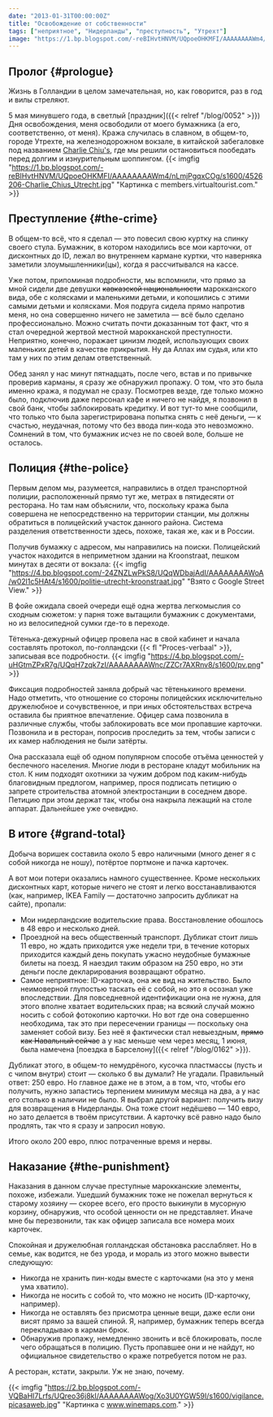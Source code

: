 ```yaml
---
date: "2013-01-31T00:00:00Z"
title: "Освобождение от собственности"
tags: ["неприятное", "Нидерланды", "преступность", "Утрехт"]
image: "https://1.bp.blogspot.com/-reBIHvtHNVM/UQpoeOHKMFI/AAAAAAAAWm4/nLmjPgqxCOg/s1600/4526206-Charlie_Chius_Utrecht.jpg"
---
```


## Пролог {#prologue}

Жизнь в Голландии в целом замечательная, но, как говорится, раз в год и вилы стреляют.

5 мая минувшего года, в светлый [праздник]({{< relref "/blog/0052" >}}) Дня освобождения, меня освободили от моего бумажника (а его, соответственно, от меня). Кража случилась в славном, в общем-то, городе Утрехте, на железнодорожном вокзале, в китайской забегаловке под названием [Charlie Chiu's](http://www.charliechiu.nl/), где мы решили остановиться пообедать перед долгим и изнурительным шоппингом.
{{< imgfig "https://1.bp.blogspot.com/-reBIHvtHNVM/UQpoeOHKMFI/AAAAAAAAWm4/nLmjPgqxCOg/s1600/4526206-Charlie_Chius_Utrecht.jpg" "Картинка с members.virtualtourist.com." >}}

<!--more-->

## Преступление {#the-crime}

В общем-то всё, что я сделал — это повесил свою куртку на спинку своего стула. Бумажник, в котором находились все мои карточки, от дисконтных до ID, лежал во внутреннем кармане куртки, что наверняка заметили злоумышленники(цы), когда я рассчитывался на кассе.

Уже потом, припоминая подробности, мы вспомнили, что прямо за мной сидели две девушки ~~кавказской национальности~~ марокканского вида, обе с колясками и маленькими детьми, и копошились с этими самыми детьми и колясками. Моя подруга сидела прямо напротив меня, но она совершенно ничего не заметила — всё было сделано профессионально. Можно считать почти доказанным тот факт, что я стал очередной жертвой местной марокканской преступности. Неприятно, конечно, поражает цинизм людей, использующих своих маленьких детей в качестве прикрытия. Ну да Аллах им судья, или кто там у них по этим делам ответственный.

Обед занял у нас минут пятнадцать, после чего, встав и по привычке проверив карманы, я сразу же обнаружил пропажу. О том, что это была именно кража, я подумал не сразу. Посмотрев везде, где только можно было, подключив даже персонал кафе и ничего не найдя, я позвонил в свой банк, чтобы заблокировать кредитку. И вот тут-то мне сообщили, что только что была зарегистрирована попытка снять с неё деньги, — к счастью, неудачная, потому что без ввода пин-кода это невозможно. Сомнений в том, что бумажник исчез не по своей воле, больше не осталось.

## Полиция {#the-police}

Первым делом мы, разумеется, направились в отдел транспортной полиции, расположенный прямо тут же, метрах в пятидесяти от ресторана. Но там нам объяснили, что, поскольку кража была совершена не непосредственно на территории станции, мы должны обратиться в полицейский участок данного района. Система разделения ответственности здесь, похоже, такая же, как и в России.

Получив бумажку с адресом, мы направились на поиски. Полицейский участок находится в неприметном здании на Kroonstraat, пешком минутах в десяти от вокзала:
{{< imgfig "https://4.bp.blogspot.com/-24ZNZLwPkS8/UQqWDbajAdI/AAAAAAAAWoA/w02l1c5HAt4/s1600/politie-utrecht-kroonstraat.jpg" "Взято с Google Street View." >}}

В фойе ожидала своей очереди ещё одна жертва легкомыслия со сходным сюжетом: у парня тоже вытащили бумажник с документами, но из велосипедной сумки где-то в переходе.

Тётенька-дежурный офицер провела нас в свой кабинет и начала составлять протокол, по-голландски {{< fl "Proces-verbaal" >}}, записывая все подробности.
{{< imgfig "https://4.bp.blogspot.com/-uHGtmZPxR7g/UQqH7zqk7zI/AAAAAAAAWnc/ZZCr7AXRnv8/s1600/pv.png" >}}

Фиксация подробностей заняла добрый час тётенькиного времени. Надо отметить, что отношение со стороны полицейских исключительно дружелюбное и сочувственное, и при иных обстоятельствах встреча оставила бы приятное впечатление. Офицер сама позвонила в различные службы, чтобы заблокировать все мои пропавшие карточки. Позвонила и в ресторан, попросив проследить за тем, чтобы записи с их камер наблюдения не были затёрты.

Она рассказала ещё об одном популярном способе отъёма ценностей у беспечного населения. Многие люди в ресторане кладут мобильник на стол. К ним подходят охотники за чужим добром под каким-нибудь благовидным предлогом, например, прося подписать петицию о запрете строительства атомной электростанции в соседнем дворе. Петицию при этом держат так, чтобы она накрыла лежащий на столе аппарат. Дальнейшее уже очевидно.

## В итоге {#grand-total}

Добыча воришек составила около 5 евро наличными (много денег я с собой никогда не ношу), потёртое портмоне и пачка карточек.

А вот мои потери оказались намного существеннее. Кроме нескольких дисконтных карт, которые ничего не стоят и легко восстанавливаются (как, например, IKEA Family — достаточно запросить дубликат на сайте), пропали:

 * Мои нидерландские водительские права. Восстановление обошлось в 48 евро и несколько дней.
 * Проездной на весь общественный транспорт. Дубликат стоит лишь 11 евро, но ждать приходится уже недели три, в течение которых приходится каждый день покупать ужасно неудобные бумажные билеты на поезд. Я наездил таким образом на 250 евро, но эти деньги после декларирования возвращают обратно.
 * Самое неприятное: ID-карточка, она же вид на жительство. Было неимоверной глупостью таскать её с собой, но это я осознал уже впоследствии. Для повседневной идентификации она не нужна, для этого вполне хватает водительских прав; на всякий случай можно носить с собой фотокопию карточки. Но вот где она совершенно необходима, так это при пересечении границы — поскольку она заменяет собой визу. Без неё я фактически стал невыездным, ~~прямо как Навальный сейчас~~ а у нас меньше чем через месяц, 1 июня, была намечена [поездка в Барселону]({{< relref "/blog/0162" >}}).

  Дубликат этого, в общем-то немудрёного, кусочка пластмассы (пусть и с чипом внутри) стоит — сколько б вы думали? Не угадали. Правильный ответ: 250 евро. Но главное даже не в этом, а в том, что, чтобы его получить, нужно запастись терпением минимум месяца на два, а у нас его столько в наличии не было. Я выбрал другой вариант: получить визу для возвращения в Нидерланды. Она тоже стоит недёшево — 140 евро, но зато делается в твоём присутствии. А карточку всё равно надо было продлять, так что я сразу и запросил новую.

Итого около 200 евро, плюс потраченные время и нервы.

## Наказание {#the-punishment}

Наказания в данном случае преступные марокканские элементы, похоже, избежали. Ушедший бумажник тоже не пожелал вернуться к старому хозяину — скорее всего, его просто выкинули в мусорную корзину, обнаружив, что особой ценности он не представляет. Иначе мне бы перезвонили, так как офицер записала все номера моих карточек.

Спокойная и дружелюбная голландская обстановка расслабляет. Но в семье, как водится, не без урода, и мораль из этого можно вывести следующую:

 * Никогда не хранить пин-коды вместе с карточками (на это у меня ума хватило).
 * Никогда не носить с собой то, что можно не носить (ID-карточку, например).
 * Никогда не оставлять без присмотра ценные вещи, даже если они висят прямо за вашей спиной. Я, например, бумажник теперь всегда перекладываю в карман брюк.
 * Обнаружив пропажу, немедленно звонить и всё блокировать, после чего обращаться в полицию. Пусть пропавшее они и не найдут, но официальное свидетельство о краже потребуется потом не раз.

А ресторан, кстати, закрыли. Уж не знаю, почему.

{{< imgfig "https://2.bp.blogspot.com/-VQBaHI7Lrfs/UQreo36j8kI/AAAAAAAAWog/Xo3U0YGW59I/s1600/vigilance.picasaweb.jpg" "Картинка с www.winemaps.com." >}}
